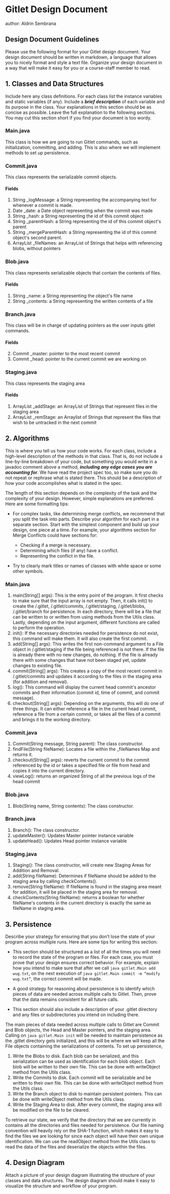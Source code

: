 # Gitlet Design Document
author: Aldrin Sembrana

## Design Document Guidelines

Please use the following format for your Gitlet design document. Your design
document should be written in markdown, a language that allows you to nicely 
format and style a text file. Organize your design document in a way that 
will make it easy for you or a course-staff member to read.  

## 1. Classes and Data Structures

Include here any class definitions. For each class list the instance
variables and static variables (if any). Include a ***brief description***
of each variable and its purpose in the class. Your explanations in
this section should be as concise as possible. Leave the full
explanation to the following sections. You may cut this section short
if you find your document is too wordy.

### Main.java
This class is how we are going to run Gitlet commands, such as initialization,
committing, and adding. This is also where we will implement methods to set up
persistence.

### Commit.java
This class represents the serializable commit objects.
#### Fields
1. String _logMessage: a String representing the accompanying text for whenever a 
commit is made.
2. Date _date: a Date object representing when the commit was made
3. String _hash: a String representing the id of this commit object
4. String _parentHash: a String representing the id of this commit object's parent
5. String _mergeParentHash: a String representing the id of this commit object's 
second parent. 
6. ArrayList<String> _fileNames: an ArrayList of Strings that helps with
referencing blobs, without pointers

### Blob.java
This class represents serializable objects that contain the contents of files.
#### Fields
1. String _name: a String representing the object's file name
2. String _contents: a String representing the written contents of a file

### Branch.java
This class will be in charge of updating pointers as the user inputs gitlet commands.
#### Fields
2. Commit _master: pointer to the most recent commit
3. Commit _head: pointer to the current commit we are working on

### Staging.java
This class represents the staging area
#### Fields
1. ArrayList<String> _addStage: an ArrayList of Strings that represent files
in the staging area
2. ArrayList<String> _remStage: an Arraylist of Strings that represent
the files that wish to be untracked in the next commit

## 2. Algorithms

This is where you tell us how your code works. For each class, include
a high-level description of the methods in that class. That is, do not
include a line-by-line breakdown of your code, but something you would
write in a javadoc comment above a method, ***including any edge cases
you are accounting for***. We have read the project spec too, so make
sure you do not repeat or rephrase what is stated there.  This should
be a description of how your code accomplishes what is stated in the
spec.


The length of this section depends on the complexity of the task and
the complexity of your design. However, simple explanations are
preferred. Here are some formatting tips:

* For complex tasks, like determining merge conflicts, we recommend
  that you split the task into parts. Describe your algorithm for each
  part in a separate section. Start with the simplest component and
  build up your design, one piece at a time. For example, your
  algorithms section for Merge Conflicts could have sections for:

   * Checking if a merge is necessary.
   * Determining which files (if any) have a conflict.
   * Representing the conflict in the file.
  
* Try to clearly mark titles or names of classes with white space or
  some other symbols.

### Main.java
1. main(String[] args): This is the entry point of the program. It 
first checks to make sure that the input array is not empty. Then, 
it calls init() to create the /.gitlet, /.gitlet/commits, 
/.gitlet/staging, /.gitlet/blobs, /.gitlet/branch for persistence. In each directory, 
there will be a file that can be written to or written from using methods
from the Utils class. Lastly, depending on the input argument, different
functions are called to perform the operation.
2. init(): If the necessary directories needed for persistence do not
exist, this command will make them. It will also create the first commit.
3. add(String[] args): This writes the first non-command argument to 
a File object in /.gitlet/staging if the file being referenced is not
there. If the file is already there with no new changes, do nothing. 
If the file is already there with some changes that have not been staged
yet, update changes to existing file. 
4. commit(String[] args): This creates a copy of the most recent commit in 
/.gitlet/commits and updates it according to the files in the staging area 
(for addition and removal). 
5. log(): This command will display the current head commit's ancestor commits
and their information (commit id, time of commit, and commit message).
6. checkout(String[] args): Depending on the arguments, this will do one of 
three things. It can either reference a file in the current head commit, reference
a file from a certain commit, or takes all the files of a commit and brings
it to the working directory.
### Commit.java
1. Commit(String message, String parent): The class constructor.
2. findFile(String fileName): Locates a file within the _fileNames Map and returns it.
3. checkout(String[] args): reverts the current commit to the commit referenced by the id or
takes a specified file or file from head and copies it into the current directory. 
4. viewLog(): returns an organized String of all the previous logs of the head commit

### Blob.java
1. Blob(String name, String contents): The class constructor.

### Branch.java
1. Branch(): The class constructor.
2. updateMaster(): Updates Master pointer instance variable
3. updateHead(): Updates Head pointer instance variable

### Staging.java
1. Staging(): The class constructor, will create new Staging Areas for Addition and Removal.
2. add(String fileName): Determines if fileName should be added to the staging area by 
calling checkContents().
3. remove(String fileName): If fileName is found in the staging area meant for addition, 
it will be placed in the staging area for removal.
4. checkContents(String fileName): returns a boolean for whether fileName's contents in
the current directory is exactly the same as fileName in staging area. 

## 3. Persistence

Describe your strategy for ensuring that you don’t lose the state of your program
across multiple runs. Here are some tips for writing this section:

* This section should be structured as a list of all the times you
  will need to record the state of the program or files. For each
  case, you must prove that your design ensures correct behavior. For
  example, explain how you intend to make sure that after we call
       `java gitlet.Main add wug.txt`,
  on the next execution of
       `java gitlet.Main commit -m “modify wug.txt”`, 
  the correct commit will be made.
  
* A good strategy for reasoning about persistence is to identify which
  pieces of data are needed across multiple calls to Gitlet. Then,
  prove that the data remains consistent for all future calls.
  
* This section should also include a description of your .gitlet
  directory and any files or subdirectories you intend on including
  there.

The main pieces of data needed across multiple calls to Gitlet are 
Commit and Blob objects, the Head and Master pointers, and the
staging area. Calling on `java gitlet.Main init` will be 
needed to maintain persistence as the .gitlet directory gets 
initialized, and this will be where we will keep all the File objects
containing the serializations of contents. To set up 
persistence,
1. Write the Blobs to disk. Each blob can be serialized, and
this serialization can be used as identification for each blob object. 
Each blob will be written to their own file. This can be done with
writeObject method from the Utils class.
2. Write the Commits to disk. Each commit will be serializable and be 
written to their own file. This can be done with writeObject method 
from the Utils class.
3. Write the Branch object to disk to maintain persistent pointers. This 
can be done with writeObject method from the Utils class.
4. Write the Staging Area to disk. After every commit, the staging area
will be modified on the file to be cleared.

To retrieve our state, we verify that the directory that we are currently in
contains all the directories and files needed for persistence. Our file naming
convention will heavily rely on the SHA-1 function, which makes it easy to 
find the files we are looking for since each object will have their own unique
identification. We can use the readObject method from the Utils class to read
the data of the files and deserialize the objects within the files. 



## 4. Design Diagram

Attach a picture of your design diagram illustrating the structure of your
classes and data structures. The design diagram should make it easy to 
visualize the structure and workflow of your program.

